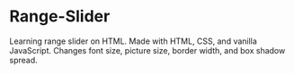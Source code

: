 # Range-Slider
Learning range slider on HTML. Made with HTML, CSS, and vanilla JavaScript.
Changes font size, picture size, border width, and box shadow spread.